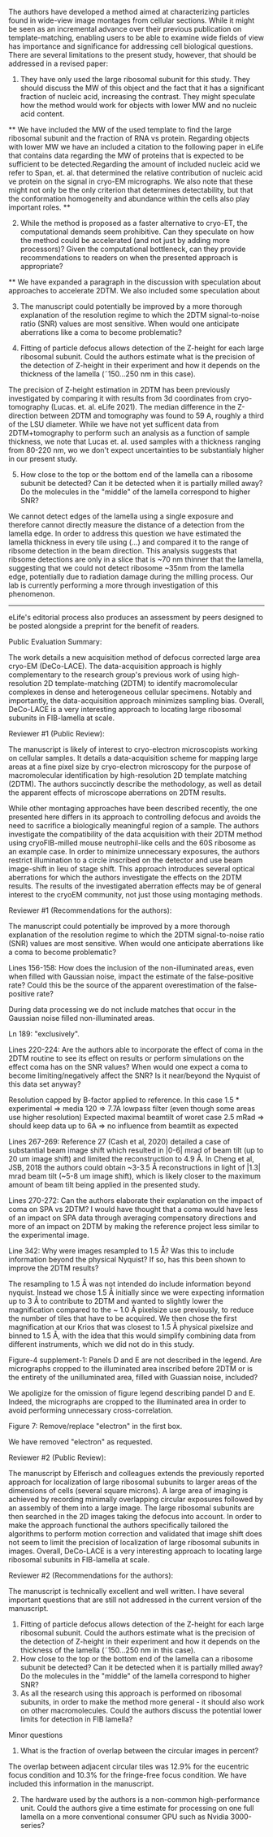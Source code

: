 The authors have developed a method aimed at characterizing particles found in wide-view image montages from cellular sections. While it might be seen as an incremental advance over their previous publication on template-matching, enabling users to be able to examine wide fields of view has importance and significance for addressing cell biological questions. There are several limitations to the present study, however, that should be addressed in a revised paper:

1) They have only used the large ribosomal subunit for this study. They should discuss the MW of this object and the fact that it has a significant fraction of nucleic acid, increasing the contrast. They might speculate how the method would work for objects with lower MW and no nucleic acid content.

** We have included the MW of the used template to find the large ribosomal
subunit and the fraction of RNA vs protein. Regarding objects with lower MW we
have an included a citation to the following paper in eLife that contains data
regarding the MW of proteins that is expected to be sufficient to be
detected.Regarding the amount of included nucleic acid we refer to Span, et. al.
that determined the relative contribution of nucleic acid ve protein on the
signal in cryo-EM micrographs. We also note that these might not only be the
only criterion that determines detectability, but that the conformation
homogeneity and abundance within the cells also play important roles. **


2) While the method is proposed as a faster alternative to cryo-ET, the
   computational demands seem prohibitive. Can they speculate on how the method
   could be accelerated (and not just by adding more processors)? Given the
   computational bottleneck, can they provide recommendations to readers on when
   the presented approach is appropriate?

** We have expanded a paragraph in the discussion with speculation about
approaches to accelerate 2DTM. We also included some speculation about 


3) The manuscript could potentially be improved by a more thorough explanation
   of the resolution regime to which the 2DTM signal-to-noise ratio (SNR) values
   are most sensitive. When would one anticipate aberrations like a coma to
   become problematic?



4) Fitting of particle defocus allows detection of the Z-height for each large
   ribosomal subunit. Could the authors estimate what is the precision of the
   detection of Z-height in their experiment and how it depends on the thickness
   of the lamella (˜150...250 nm in this case).

The precision of Z-height estimation in 2DTM has been previously investigated by
comparing it with results from 3d coordinates from cryo-tomography (Lucas. et.
al. eLife 2021). The median difference in the Z-direction between 2DTM and
tomography was found to 59 A, roughly a third of the LSU diameter. While we have
not yet sufficent data from 2DTM+tomography to perform such an analysis as a
function of sample thickness, we note that Lucas et. al. used samples with a
thickness ranging from 80-220 nm, wo we don't expect uncertainties to be
substantialy higher in our present study. 

5) How close to the top or the bottom end of the lamella can a ribosome subunit
   be detected? Can it be detected when it is partially milled away? Do the
   molecules in the "middle" of the lamella correspond to higher SNR?

We cannot detect edges of the lamella using a single exposure and therefore
cannot directly measure the distance of a detection from the lamella edge.
In order to address this question we have estimated the lamella thickness in
every tile using (...) and compared it to the range of ribsome detection in the
beam direction. This analysis suggests that ribsome detections are only in a
slice that is ~70 nm thinner that the lamella, suggesting that we could not
detect ribosome ~35nm from the lamella edge, potentially due to radiation damage
during the milling process. Our lab is currently performing a more through
investigation of this phenomenon.

----------

eLife's editorial process also produces an assessment by peers designed to be posted alongside a preprint for the benefit of readers.

Public Evaluation Summary:

The work details a new acquisition method of defocus corrected large area cryo-EM (DeCo-LACE). The data-acquisition approach is highly complementary to the research group's previous work of using high-resolution 2D template-matching (2DTM) to identify macromolecular complexes in dense and heterogeneous cellular specimens. Notably and importantly, the data-acquisition approach minimizes sampling bias. Overall, DeCo-LACE is a very interesting approach to locating large ribosomal subunits in FIB-lamella at scale.


Reviewer #1 (Public Review):

The manuscript is likely of interest to cryo-electron microscopists working on cellular samples. It details a data-acquisition scheme for mapping large areas at a fine pixel size by cryo-electron microscopy for the purpose of macromolecular identification by high-resolution 2D template matching (2DTM). The authors succinctly describe the methodology, as well as detail the apparent effects of microscope aberrations on 2DTM results.

While other montaging approaches have been described recently, the one
presented here differs in its approach to controlling defocus and avoids the
need to sacrifice a biologically meaningful region of a sample. The authors
investigate the compatibility of the data acquisition with their 2DTM method
using cryoFIB-milled mouse neutrophil-like cells and the 60S ribosome as an
example case. In order to minimize unnecessary exposures, the authors restrict
illumination to a circle inscribed on the detector and use beam image-shift in
lieu of stage shift. This approach introduces several optical aberrations for
which the authors investigate the effects on the 2DTM results. The results of
the investigated aberration effects may be of general interest to the cryoEM
community, not just those using montaging methods.


Reviewer #1 (Recommendations for the authors):

The manuscript could potentially be improved by a more thorough explanation of the resolution regime to which the 2DTM signal-to-noise ratio (SNR) values are most sensitive. When would one anticipate aberrations like a coma to become problematic?

Lines 156-158: How does the inclusion of the non-illuminated areas, even when
filled with Gaussian noise, impact the estimate of the false-positive rate?
Could this be the source of the apparent overestimation of the false-positive
rate?

During data processing we do not include matches that occur in the
Gaussian noise filled non-illuminated areas.

Ln 189: "exclusively".

Lines 220-224: Are the authors able to incorporate the effect of coma in the
2DTM routine to see its effect on results or perform simulations on the effect
coma has on the SNR values? When would one expect a coma to become
limiting/negatively affect the SNR? Is it near/beyond the Nyquist of this data
set anyway?

Resolution capped by B-factor applied to reference. In this case 1.5 *
experimental => media 120 => 7.7A lowpass filter (even though some areas use
higher resolution) Expected maximal beamtilt of woret case 2.5 mRad => should keep
data up to 6A => no influence from beamtilt as expected

Lines 267-269:
Reference 27 (Cash et al, 2020) detailed a case of substantial beam image shift which resulted in |0-6| mrad of beam tilt (up to 20 um image shift) and limited the reconstruction to 4.9 Å. In Cheng et al, JSB, 2018 the authors could obtain ~3-3.5 Å reconstructions in light of |1.3| mrad beam tilt (~5-8 um image shift), which is likely closer to the maximum amount of beam tilt being applied in the presented study.

Lines 270-272:
Can the authors elaborate their explanation on the impact of coma on SPA vs 2DTM? I would have thought that a coma would have less of an impact on SPA data through averaging compensatory directions and more of an impact on 2DTM by making the reference project less similar to the experimental image.

Line 342:
Why were images resampled to 1.5 Å? Was this to include information beyond the
physical Nyquist? If so, has this been shown to improve the 2DTM results?

The resampling to 1.5 Å was not intended do include information beyond nyquist.
Instead we chose 1.5 Å initially since we were expecting information up to 3 Å to
contribute to 2DTM and wanted to slightly lower the magnification compared to
the ~ 1.0 Å pixelsize use previously, to reduce the number of tiles that have to be
acquired. We then chose the first magnification at our Krios that was closest to
1.5 Å physical pixelsize and binned to 1.5 Å, with the idea that this would
simplify combining data from different instruments, which we did not do in this
study.


Figure-4 supplement-1:
Panels D and E are not described in the legend. Are micrographs cropped to the
illuminated area inscribed before 2DTM or is the entirety of the unilluminated
area, filled with Guassian noise, included?

We apoligize for the omission of figure legend describing pandel D and E.
Indeed, the micrographs are cropped to the illuminated area in order to avoid
performing unnecessary cross-correlation.

Figure 7:
Remove/replace "electron" in the first box.

We have removed "electron" as requested.

Reviewer #2 (Public Review):

The manuscript by Elferisch and colleagues extends the previously reported approach for localization of large ribosomal subunits to larger areas of the dimensions of cells (several square microns). A large area of imaging is achieved by recording minimally overlapping circular exposures followed by an assembly of them into a large image. The large ribosomal subunits are then searched in the 2D images taking the defocus into account. In order to make the approach functional the authors specifically tailored the algorithms to perform motion correction and validated that image shift does not seem to limit the precision of localization of large ribosomal subunits in images. Overall, DeCo-LACE is a very interesting approach to locating large ribosomal subunits in FIB-lamella at scale.


Reviewer #2 (Recommendations for the authors):

The manuscript is technically excellent and well written. I have several important questions that are still not addressed in the current version of the manuscript.
1. Fitting of particle defocus allows detection of the Z-height for each large ribosomal subunit. Could the authors estimate what is the precision of the detection of Z-height in their experiment and how it depends on the thickness of the lamella (˜150...250 nm in this case).
2. How close to the top or the bottom end of the lamella can a ribosome subunit be detected? Can it be detected when it is partially milled away? Do the molecules in the "middle" of the lamella correspond to higher SNR?
3. As all the research using this approach is performed on ribosomal subunits, in order to make the method more general - it should also work on other macromolecules. Could the authors discuss the potential lower limits for detection in FIB lamella?

Minor questions
1. What is the fraction of overlap between the circular images in percent?

The overlap between adjacent circular tiles was 12.9% for the eucentric focus
condition and 10.3% for the fringe-free focus condition. We have included this
information in the manuscript.

2. The hardware used by the authors is a non-common high-performance unit. Could
   the authors give a time estimate for processing on one full lamella on a more
   conventional consumer GPU such as Nvidia 3000-series?





